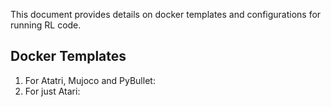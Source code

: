 This document provides details on docker templates and configurations for running RL code.

## Docker Templates

1. For Atatri, Mujoco and PyBullet: 
2. For just Atari: 
